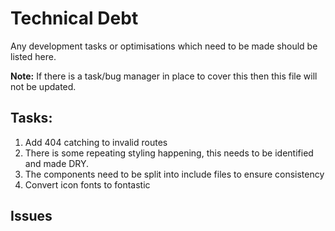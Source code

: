 # Technical Debt
Any development tasks or optimisations which need to be made should be listed here.

**Note:** If there is a task/bug manager in place to cover this then this file will not be updated.

## Tasks:
1. Add 404 catching to invalid routes
2. There is some repeating styling happening, this needs to be identified and made DRY.
3. The components need to be split into include files to ensure consistency
4. Convert icon fonts to fontastic

## Issues
